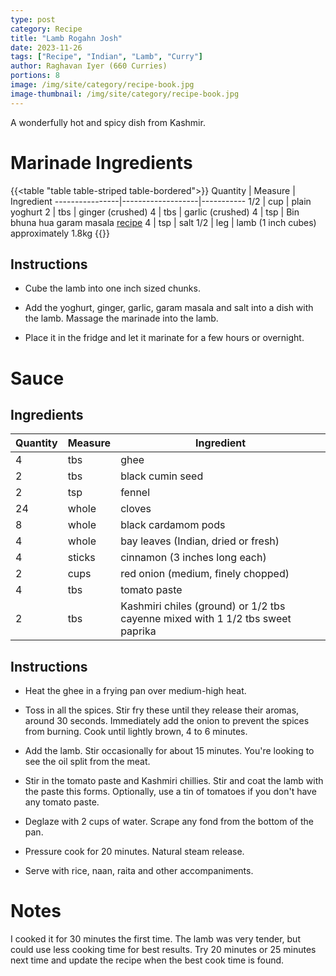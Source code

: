 ```yaml
---
type: post
category: Recipe
title: "Lamb Rogahn Josh"
date: 2023-11-26
tags: ["Recipe", "Indian", "Lamb", "Curry"]
author: Raghavan Iyer (660 Curries)
portions: 8
image: /img/site/category/recipe-book.jpg
image-thumbnail: /img/site/category/recipe-book.jpg
---
```


A wonderfully hot and spicy dish from Kashmir.
<!--more-->

# Marinade Ingredients

{{<table "table table-striped table-bordered">}}
Quantity        | Measure           | Ingredient
----------------|-------------------|-----------
1/2             | cup               | plain yoghurt
2               | tbs               | ginger (crushed)
4               | tbs               | garlic (crushed)
4               | tsp               | Bin bhuna hua garam masala [recipe](../garama-masala/bin-bhuna-hua-garam-masala)
4               | tsp               | salt
1/2             | leg               | lamb (1 inch cubes) approximately 1.8kg
{{</table>}}

## Instructions

* Cube the lamb into one inch sized chunks.

* Add the yoghurt, ginger, garlic, garam masala and salt into a dish with the lamb. Massage the marinade into the lamb.

* Place it in the fridge and let it marinate for a few hours or overnight.

# Sauce

## Ingredients

Quantity        | Measure           | Ingredient
----------------|-------------------|-----------
4               | tbs               | ghee
2               | tbs               | black cumin seed
2               | tsp               | fennel
24              | whole             | cloves
8               | whole             | black cardamom pods
4               | whole             | bay leaves (Indian, dried or fresh)
4               | sticks            | cinnamon (3 inches long each)
2               | cups              | red onion (medium, finely chopped)
4               | tbs               | tomato paste
2               | tbs               | Kashmiri chiles (ground) or 1/2 tbs cayenne mixed with 1 1/2 tbs sweet paprika

## Instructions

* Heat the ghee in a frying pan over medium-high heat.

* Toss in all the spices. Stir fry these until they release their aromas, around 30 seconds. Immediately add the onion to prevent the spices from burning. Cook until lightly brown, 4 to 6 minutes.

* Add the lamb. Stir occasionally for about 15 minutes. You're looking to see the oil split from the meat.

* Stir in the tomato paste and Kashmiri chillies. Stir and coat the lamb with the paste this forms. Optionally, use a tin of tomatoes if you don't have any tomato paste.

* Deglaze with 2 cups of water. Scrape any fond from the bottom of the pan.

* Pressure cook for 20 minutes. Natural steam release.

* Serve with rice, naan, raita and other accompaniments.

# Notes

I cooked it for 30 minutes the first time. The lamb was very tender, but could use less cooking time for best results. Try 20 minutes or 25 minutes next time and update the recipe when the best cook time is found.
